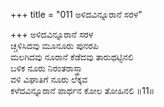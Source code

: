 +++
title = "011 ಅಳಿದವಿನ್ನೂರಾನೆ ಸರಳ"

+++
ಅಳಿದವಿನ್ನೂರಾನೆ ಸರಳ  
ಚ್ಚಳಿಸಿದವು ಮೂನೂರು ಪುನರಪಿ  
ಮಲಗಿದವು ನೂರಾನೆ ಕೆಡೆದವು ತಾರುಥಟ್ಟಿನಲಿ  
ಬಳಿಕ ನೂರು ನಿರಂತರಾಸ್ತ್ರಾ  
ವಳಿ ವಿಘಾತಿಗೆ ನೂರು ಲೆಕ್ಕವ  
ಕಳೆದವಿನ್ನೂರಾನೆ ಪಾರ್ಥನ ಕೋಲ ತೋಹಿನಲಿ     ॥11॥